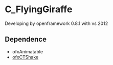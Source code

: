 # C_FlyingGiraffe
Developing by openframework 0.8.1 with vs 2012

## Dependence
* ofxAnimatable
* [ofxCTShake](https://github.com/CaterTsai/ofxCTShake)
